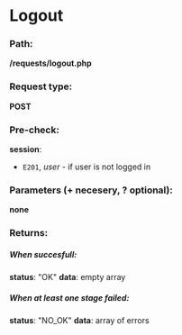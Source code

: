 # Logout


### Path:
**/requests/logout.php**


### Request type:
**POST**


### Pre-check:

**session**:
* `E201`, *user* - if user is not logged in


### Parameters (+ necesery, ? optional):

**none**


### Returns:

##### When succesfull:
**status**: "OK"
**data**: empty array

##### When at least one stage failed:
**status**: "NO_OK" 
**data**: array of errors
